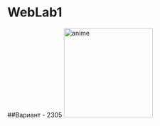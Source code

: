 # WebLab1

##Вариант - 2305
<img alt="anime" src="[https://github.com/maxbarsukov-itmo/web-1/blob/master/.resources/anime.gif](https://github.com/ismoilov18/WebLab1/blob/main/Screenshot%20from%202023-10-25%2011-49-19.png)https://github.com/ismoilov18/WebLab1/blob/main/Screenshot%20from%202023-10-25%2011-49-19.png" height="200">
  
